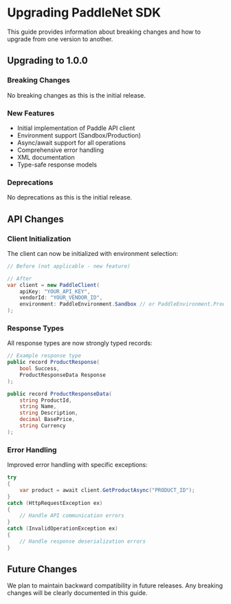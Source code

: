 # Upgrading PaddleNet SDK

This guide provides information about breaking changes and how to upgrade from one version to another.

## Upgrading to 1.0.0

### Breaking Changes

No breaking changes as this is the initial release.

### New Features

- Initial implementation of Paddle API client
- Environment support (Sandbox/Production)
- Async/await support for all operations
- Comprehensive error handling
- XML documentation
- Type-safe response models

### Deprecations

No deprecations as this is the initial release.

## API Changes

### Client Initialization

The client can now be initialized with environment selection:

```csharp
// Before (not applicable - new feature)

// After
var client = new PaddleClient(
    apiKey: "YOUR_API_KEY",
    vendorId: "YOUR_VENDOR_ID",
    environment: PaddleEnvironment.Sandbox // or PaddleEnvironment.Production
);
```

### Response Types

All response types are now strongly typed records:

```csharp
// Example response type
public record ProductResponse(
    bool Success,
    ProductResponseData Response
);

public record ProductResponseData(
    string ProductId,
    string Name,
    string Description,
    decimal BasePrice,
    string Currency
);
```

### Error Handling

Improved error handling with specific exceptions:

```csharp
try
{
    var product = await client.GetProductAsync("PRODUCT_ID");
}
catch (HttpRequestException ex)
{
    // Handle API communication errors
}
catch (InvalidOperationException ex)
{
    // Handle response deserialization errors
}
```

## Future Changes

We plan to maintain backward compatibility in future releases. Any breaking changes will be clearly documented in this guide. 